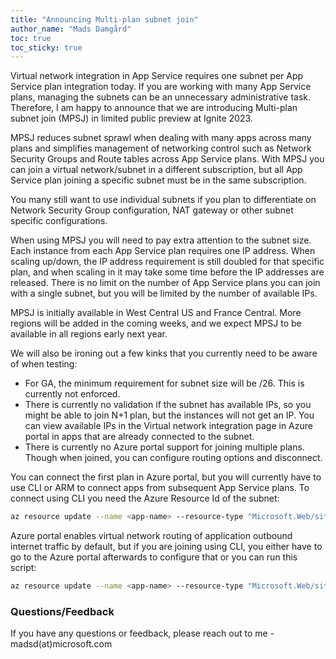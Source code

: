 ```yaml
---
title: "Announcing Multi-plan subnet join"
author_name: "Mads Damgård"
toc: true
toc_sticky: true
---
```


Virtual network integration in App Service requires one subnet per App Service plan integration today. If you are working with many App Service plans, managing the subnets can be an unnecessary administrative task. Therefore, I am happy to announce that we are introducing Multi-plan subnet join (MPSJ) in limited public preview at Ignite 2023.

MPSJ reduces subnet sprawl when dealing with many apps across many plans and simplifies management of networking control such as Network Security Groups and Route tables across App Service plans. With MPSJ you can join a virtual network/subnet in a different subscription, but all App Service plan joining a specific subnet must be in the same subscription.

You many still want to use individual subnets if you plan to differentiate on Network Security Group configuration, NAT gateway or other subnet specific configurations.

When using MPSJ you will need to pay extra attention to the subnet size. Each instance from each App Service plan requires one IP address. When scaling up/down, the IP address requirement is still doubled for that specific plan, and when scaling in it may take some time before the IP addresses are released. There is no limit on the number of App Service plans you can join with a single subnet, but you will be limited by the number of available IPs.

MPSJ is initially available in West Central US and France Central. More regions will be added in the coming weeks, and we expect MPSJ to be available in all regions early next year.

We will also be ironing out a few kinks that you currently need to be aware of when testing:

* For GA, the minimum requirement for subnet size will be /26. This is currently not enforced.
* There is currently no validation if the subnet has available IPs, so you might be able to join N+1 plan, but the instances will not get an IP. You can view available IPs in the Virtual network integration page in Azure portal in apps that are already connected to the subnet.
* There is currently no Azure portal support for joining multiple plans. Though when joined, you can configure routing options and disconnect.

You can connect the first plan in Azure portal, but you will currently have to use CLI or ARM to connect apps from subsequent App Service plans. To connect using CLI you need the Azure Resource Id of the subnet:

```bash
az resource update --name <app-name> --resource-type "Microsoft.Web/sites" --resource-group <resource-group-name> --set properties.virtualNetworkSubnetId="/subscriptions/<subcription-id>/resourceGroups/<resource-group-name>/providers/Microsoft.Network/virtualNetworks/<virtual-network-name>/subnets/<subnet-name>"
```

Azure portal enables virtual network routing of application outbound internet traffic by default, but if you are joining using CLI, you either have to go to the Azure portal afterwards to configure that or you can run this script:

```bash
az resource update --name <app-name> --resource-type "Microsoft.Web/sites" --resource-group <resource-group-name> --set properties.vnetRouteAllEnabled=true
```

### Questions/Feedback

If you have any questions or feedback, please reach out to me - madsd(at)microsoft.com
